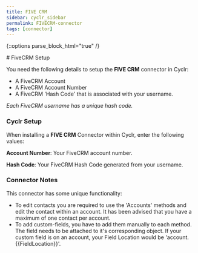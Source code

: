 ```yaml
---
title: FIVE CRM
sidebar: cyclr_sidebar
permalink: FIVECRM-connector
tags: [connector]
---
```

{::options parse_block_html="true" /}
<section class="card">
# FiveCRM Setup

You need the following details to setup the **FIVE CRM** connector in Cyclr:

- A FiveCRM Account
- A FiveCRM Account Number
- A FiveCRM 'Hash Code' that is associated with your username.

_Each FiveCRM username has a unique hash code._

### Cyclr Setup

When installing a **FIVE CRM** Connector within Cyclr, enter the following values:

**Account Number**: Your FiveCRM account number.

**Hash Code**: Your FiveCRM Hash Code generated from your username.

### Connector Notes

This connector has some unique functionality:

- To edit contacts you are required to use the 'Accounts' methods and edit the contact within an account. It has been advised that you have a maximum of one contact per account.
- To add custom-fields, you have to add them manually to each method. The field needs to be attached to it's corresponding object. If your custom field is on an account, your Field Location would be 'account.{{FieldLocation}}'.

</section>
